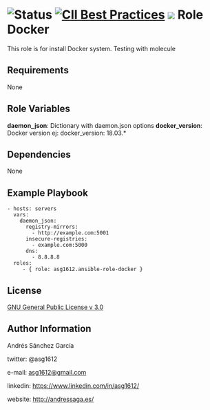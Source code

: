 ![Status](https://travis-ci.org/asg1612/ansible-role-docker.svg?branch=master) [![CII Best Practices](https://bestpractices.coreinfrastructure.org/projects/1849/badge)](https://bestpractices.coreinfrastructure.org/projects/1849)
![](https://github.com/actions/asg1612/workflows/.github/workflows/main.yml/badge.svg)
Role Docker
=========

This role is for install Docker system. Testing with molecule

Requirements
------------

None

Role Variables
--------------
**daemon_json**: Dictionary with daemon.json options
**docker_version**: Docker version ej: docker_version: 18.03.*

Dependencies
------------

None


Example Playbook
----------------

    - hosts: servers
      vars:
        daemon_json:
          registry-mirrors:
            - http://example.com:5001
          insecure-registries:
            - example.com:5000
          dns:
            - 8.8.8.8
      roles:
         - { role: asg1612.ansible-role-docker }


License
-------

[GNU General Public License v 3.0](https://www.gnu.org/licenses/gpl-3.0)


Author Information
------------------

Andrés Sánchez García

twitter: @asg1612

e-mail: asg1612@gmail.com

linkedin: https://www.linkedin.com/in/asg1612/

website: http://andressaga.es/
